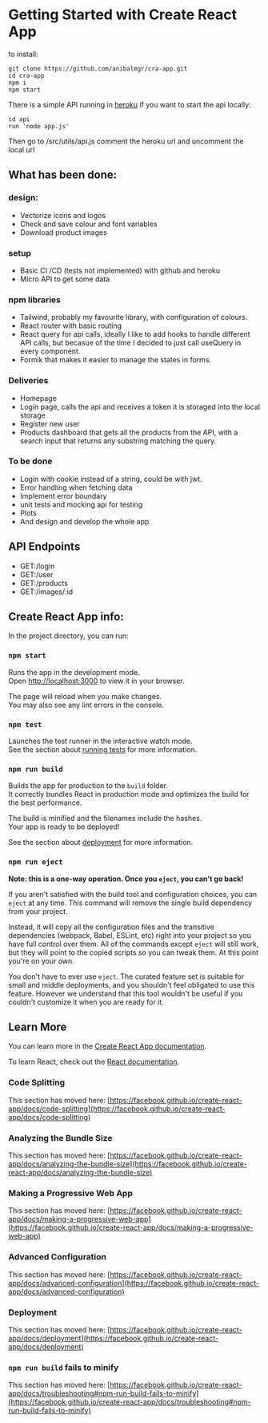 # Getting Started with Create React App
to install:

    git clone https://github.com/anibalmgr/cra-app.git
    cd cra-app
    npm i
    npm start

There is a simple API running in [heroku](https://server-d-task.herokuapp.com/) if you want to start the api locally:

    cd api
    run 'node app.js'
    
Then go to /src/utils/api.js comment the heroku url and uncomment the local url

## What has been done:
### design:
- Vectorize icons and logos
- Check and save colour and font variables
- Download product images

### setup
- Basic CI /CD (tests not implemented) with github and heroku
- Micro API to get some data

### npm libraries
- Tailwind, probably my favourite library, with configuration of colours.
- React router with basic routing
- React query for api calls, ideally I like to add hooks to handle different API calls, but becasue of the time I decided to just call useQuery in every component.
- Formik that makes it easier to manage the states in forms.

### Deliveries
- Homepage
- Login page, calls the api and receives a token it is storaged into the local storage
- Register new user
- Products dashboard that gets all the products from the API, with a search input that returns any substring matching the query.

### To be done
- Login with cookie instead of a string, could be with jwt.
- Error handling when fetching data
- Implement error boundary
- unit tests and mocking api for testing
- Plots
- And design and develop the whole app


## API Endpoints

- GET:/login
- GET:/user
- GET:/products
- GET:/images/:id


## Create React App info:

In the project directory, you can run:

### `npm start`

Runs the app in the development mode.\
Open [http://localhost:3000](http://localhost:3000) to view it in your browser.

The page will reload when you make changes.\
You may also see any lint errors in the console.

### `npm test`

Launches the test runner in the interactive watch mode.\
See the section about [running tests](https://facebook.github.io/create-react-app/docs/running-tests) for more information.

### `npm run build`

Builds the app for production to the `build` folder.\
It correctly bundles React in production mode and optimizes the build for the best performance.

The build is minified and the filenames include the hashes.\
Your app is ready to be deployed!

See the section about [deployment](https://facebook.github.io/create-react-app/docs/deployment) for more information.

### `npm run eject`

**Note: this is a one-way operation. Once you `eject`, you can't go back!**

If you aren't satisfied with the build tool and configuration choices, you can `eject` at any time. This command will remove the single build dependency from your project.

Instead, it will copy all the configuration files and the transitive dependencies (webpack, Babel, ESLint, etc) right into your project so you have full control over them. All of the commands except `eject` will still work, but they will point to the copied scripts so you can tweak them. At this point you're on your own.

You don't have to ever use `eject`. The curated feature set is suitable for small and middle deployments, and you shouldn't feel obligated to use this feature. However we understand that this tool wouldn't be useful if you couldn't customize it when you are ready for it.

## Learn More

You can learn more in the [Create React App documentation](https://facebook.github.io/create-react-app/docs/getting-started).

To learn React, check out the [React documentation](https://reactjs.org/).

### Code Splitting

This section has moved here: [https://facebook.github.io/create-react-app/docs/code-splitting](https://facebook.github.io/create-react-app/docs/code-splitting)

### Analyzing the Bundle Size

This section has moved here: [https://facebook.github.io/create-react-app/docs/analyzing-the-bundle-size](https://facebook.github.io/create-react-app/docs/analyzing-the-bundle-size)

### Making a Progressive Web App

This section has moved here: [https://facebook.github.io/create-react-app/docs/making-a-progressive-web-app](https://facebook.github.io/create-react-app/docs/making-a-progressive-web-app)

### Advanced Configuration

This section has moved here: [https://facebook.github.io/create-react-app/docs/advanced-configuration](https://facebook.github.io/create-react-app/docs/advanced-configuration)

### Deployment

This section has moved here: [https://facebook.github.io/create-react-app/docs/deployment](https://facebook.github.io/create-react-app/docs/deployment)

### `npm run build` fails to minify

This section has moved here: [https://facebook.github.io/create-react-app/docs/troubleshooting#npm-run-build-fails-to-minify](https://facebook.github.io/create-react-app/docs/troubleshooting#npm-run-build-fails-to-minify)
